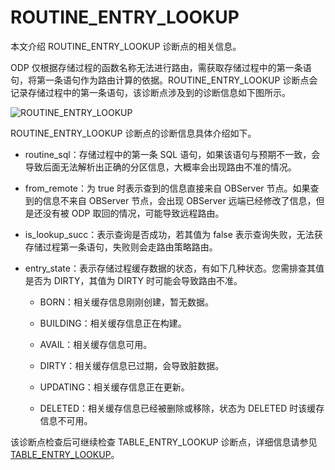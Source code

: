 # ROUTINE_ENTRY_LOOKUP

本文介绍 ROUTINE_ENTRY_LOOKUP 诊断点的相关信息。

ODP 仅根据存储过程的函数名称无法进行路由，需获取存储过程中的第一条语句，将第一条语句作为路由计算的依据。ROUTINE_ENTRY_LOOKUP 诊断点会记录存储过程中的第一条语句，该诊断点涉及到的诊断信息如下图所示。

![ROUTINE_ENTRY_LOOKUP](https://obbusiness-private.oss-cn-shanghai.aliyuncs.com/doc/img/odp/V4.2.0/zh-CN/900.o-m-guide/400.routing-diagnosis/410.routing-entry-lookup-01.png)

ROUTINE_ENTRY_LOOKUP 诊断点的诊断信息具体介绍如下。

* routine_sql：存储过程中的第一条 SQL 语句，如果该语句与预期不一致，会导致后面无法解析出正确的分区信息，大概率会出现路由不准的情况。

* from_remote：为 true 时表示查到的信息直接来自 OBServer 节点。如果查到的信息不来自 OBServer 节点，会出现 OBServer 远端已经修改了信息，但是还没有被 ODP 取回的情况，可能导致远程路由。

* is_lookup_succ：表示查询是否成功，若其值为 false 表示查询失败，无法获存储过程第一条语句，失败则会走路由策略路由。

* entry_state：表示存储过程缓存数据的状态，有如下几种状态。您需排查其值是否为 DIRTY，其值为 DIRTY 时可能会导致路由不准。
  
  * BORN：相关缓存信息刚刚创建，暂无数据。
  
  * BUILDING：相关缓存信息正在构建。
  
  * AVAIL：相关缓存信息可用。
  
  * DIRTY：相关缓存信息已过期，会导致脏数据。
  
  * UPDATING：相关缓存信息正在更新。
  
  * DELETED：相关缓存信息已经被删除或移除，状态为 DELETED 时该缓存信息不可用。

该诊断点检查后可继续检查 TABLE_ENTRY_LOOKUP 诊断点，详细信息请参见 [TABLE_ENTRY_LOOKUP](420.table-entry-lookup.md)。
